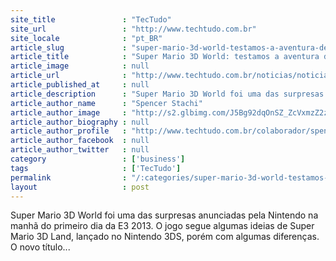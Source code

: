 ```yaml
---
site_title               : "TecTudo"
site_url                 : "http://www.techtudo.com.br"
site_locale              : "pt_BR"
article_slug             : "super-mario-3d-world-testamos-a-aventura-de-mario-e-sua-turma-para-wii-u"
article_title            : "Super Mario 3D World: testamos a aventura de Mario e sua turma para Wii U"
article_image            : null
article_url              : "http://www.techtudo.com.br/noticias/noticia/2013/06/super-mario-3d-world-testamos-aventura-de-mario-e-sua-turma-para-wii-u.html"
article_published_at     : null
article_description      : "Super Mario 3D World foi uma das surpresas anunciadas pela Nintendo na manhã do primeiro dia da E3 2013. O jogo segue algumas ideias de Super Mario 3D Land, lançado no Nintendo 3DS, porém com algumas diferenças. O novo título..."
article_author_name      : "Spencer Stachi"
article_author_image     : "http://s2.glbimg.com/J5Bg92dqOnSZ_ZcVxmzZ2zaz0GA=/30x30/s2.glbimg.com/8OqdaT3AhpApE9Mp41gywwS3Niw=/140x140/s.glbimg.com/po/tt2/f/original/2013/11/12/spencer_techtudo.jpg"
article_author_biography : null
article_author_profile   : "http://www.techtudo.com.br/colaborador/spencer-stachi.html"
article_author_facebook  : null
article_author_twitter   : null
category                 : ['business']
tags                     : ['TecTudo']
permalink                : "/:categories/super-mario-3d-world-testamos-a-aventura-de-mario-e-sua-turma-para-wii-u/"
layout                   : post
---
```


Super Mario 3D World foi uma das surpresas anunciadas pela Nintendo na manhã do primeiro dia da E3 2013. O jogo segue algumas ideias de Super Mario 3D Land, lançado no Nintendo 3DS, porém com algumas diferenças. O novo título...
